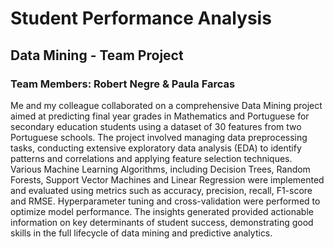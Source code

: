 # Student Performance Analysis
## Data Mining - Team Project
### Team Members: Robert Negre & Paula Farcas

Me and my colleague collaborated on a comprehensive Data Mining project aimed at predicting final year grades in Mathematics and Portuguese for secondary education students using a dataset of 30 features from two Portuguese schools. The project involved managing data preprocessing tasks, conducting extensive exploratory data analysis (EDA) to identify patterns and correlations and applying feature selection techniques. Various Machine Learning Algorithms, including Decision Trees, Random Forests, Support Vector Machines and Linear Regression were implemented and evaluated using metrics such as accuracy, precision, recall, F1-score and RMSE. Hyperparameter tuning and cross-validation were performed to optimize model performance. The insights generated provided actionable information on key determinants of student success, demonstrating good skills in the full lifecycle of data mining and predictive analytics.
